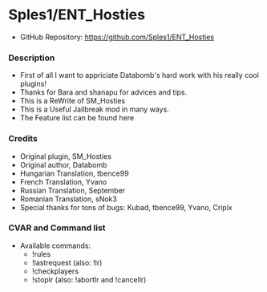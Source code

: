 # Sples1/ENT_Hosties

- GitHub Repository: https://github.com/Sples1/ENT_Hosties

### Description
- First of all I want to appriciate Databomb's hard work with his really cool plugins!
- Thanks for Bara and shanapu for advices and tips.
- This is a ReWrite of SM_Hosties
- This is a Useful Jailbreak mod in many ways.
- The Feature list can be found here

### Credits
- Original plugin, SM_Hosties
- Original author, Databomb
- Hungarian Translation, tbence99
- French Translation, Yvano
- Russian Translation, September
- Romanian Translation, sNok3
- Special thanks for tons of bugs: Kubad, tbence99, Yvano, Cripix

### CVAR and Command list
- Available commands:
  - !rules
  - !lastrequest (also: !lr)
  - !checkplayers
  - !stoplr (also: !abortlr and !cancellr)